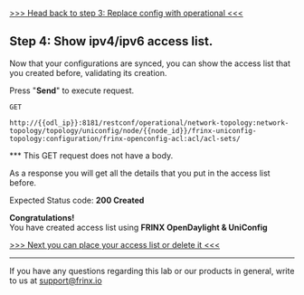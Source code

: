 [>>> Head back to step 3: Replace config with operational <<<](3.md) 

## Step 4: Show ipv4/ipv6 access list.

Now that your configurations are synced, you can show the access list that you created before, validating its creation.


Press "**Send**" to execute request.


```
GET

http://{{odl_ip}}:8181/restconf/operational/network-topology:network-topology/topology/uniconfig/node/{{node_id}}/frinx-uniconfig-topology:configuration/frinx-openconfig-acl:acl/acl-sets/
```
*** This GET request does not have a body.

As a response you will get all the details that you put in the access list before.


Expected Status code: **200 Created**

**Congratulations!** <br>
You have created access list using **FRINX OpenDaylight & UniConfig**

[>>> Next you can place your access list or delete it <<<](README.md)

---
If you have any questions regarding this lab or our products in general, write to us at [support@frinx.io](mailto:support@frinx.io)